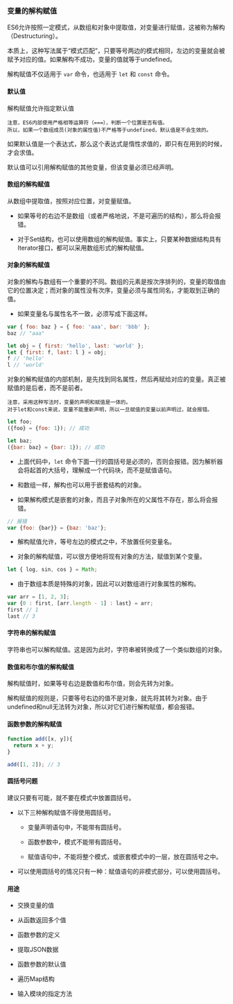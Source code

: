 ### 变量的解构赋值

ES6允许按照一定模式，从数组和对象中提取值，对变量进行赋值，这被称为解构（Destructuring）。

本质上，这种写法属于“模式匹配”，只要等号两边的模式相同，左边的变量就会被赋予对应的值。如果解构不成功，变量的值就等于undefined。

解构赋值不仅适用于 `var` 命令，也适用于 `let` 和 `const` 命令。


#### 默认值

解构赋值允许指定默认值

    注意，ES6内部使用严格相等运算符（===），判断一个位置是否有值。
    所以，如果一个数组成员(对象的属性值)不严格等于undefined，默认值是不会生效的。
    
如果默认值是一个表达式，那么这个表达式是惰性求值的，即只有在用到的时候，才会求值。

默认值可以引用解构赋值的其他变量，但该变量必须已经声明。

#### 数组的解构赋值

从数组中提取值，按照对应位置，对变量赋值。

- 如果等号的右边不是数组（或者严格地说，不是可遍历的结构），那么将会报错。

- 对于Set结构，也可以使用数组的解构赋值。事实上，只要某种数据结构具有Iterator接口，都可以采用数组形式的解构赋值。


#### 对象的解构赋值

对象的解构与数组有一个重要的不同。数组的元素是按次序排列的，变量的取值由它的位置决定；而对象的属性没有次序，变量必须与属性同名，才能取到正确的值。

- 如果变量名与属性名不一致，必须写成下面这样。

```javascript
var { foo: baz } = { foo: 'aaa', bar: 'bbb' };
baz // "aaa"

let obj = { first: 'hello', last: 'world' };
let { first: f, last: l } = obj;
f // 'hello'
l // 'world'
```
对象的解构赋值的内部机制，是先找到同名属性，然后再赋给对应的变量。真正被赋值的是后者，而不是前者。

    注意，采用这种写法时，变量的声明和赋值是一体的。
    对于let和const来说，变量不能重新声明，所以一旦赋值的变量以前声明过，就会报错。
    
```javascript
let foo;
({foo} = {foo: 1}); // 成功

let baz;
({bar: baz} = {bar: 1}); // 成功
```
- 上面代码中，`let` 命令下面一行的圆括号是必须的，否则会报错。因为解析器会将起首的大括号，理解成一个代码块，而不是赋值语句。

- 和数组一样，解构也可以用于嵌套结构的对象。

- 如果解构模式是嵌套的对象，而且子对象所在的父属性不存在，那么将会报错。

```javascript
// 报错
var {foo: {bar}} = {baz: 'baz'};
```

- 解构赋值允许，等号左边的模式之中，不放置任何变量名。

- 对象的解构赋值，可以很方便地将现有对象的方法，赋值到某个变量。

```javascript
let { log, sin, cos } = Math;
```

- 由于数组本质是特殊的对象，因此可以对数组进行对象属性的解构。

```javascript
var arr = [1, 2, 3];
var {0 : first, [arr.length - 1] : last} = arr;
first // 1
last // 3
```

#### 字符串的解构赋值

字符串也可以解构赋值。这是因为此时，字符串被转换成了一个类似数组的对象。

#### 数值和布尔值的解构赋值

解构赋值时，如果等号右边是数值和布尔值，则会先转为对象。

解构赋值的规则是，只要等号右边的值不是对象，就先将其转为对象。由于undefined和null无法转为对象，所以对它们进行解构赋值，都会报错。

#### 函数参数的解构赋值

```javascript
function add([x, y]){
  return x + y;
}

add([1, 2]); // 3
```

#### 圆括号问题

建议只要有可能，就不要在模式中放置圆括号。

- 以下三种解构赋值不得使用圆括号。

    + 变量声明语句中，不能带有圆括号。
    
    + 函数参数中，模式不能带有圆括号。
    
    + 赋值语句中，不能将整个模式，或嵌套模式中的一层，放在圆括号之中。
    
- 可以使用圆括号的情况只有一种：赋值语句的非模式部分，可以使用圆括号。

#### 用途

- 交换变量的值

- 从函数返回多个值

- 函数参数的定义

- 提取JSON数据

- 函数参数的默认值

- 遍历Map结构

- 输入模块的指定方法
